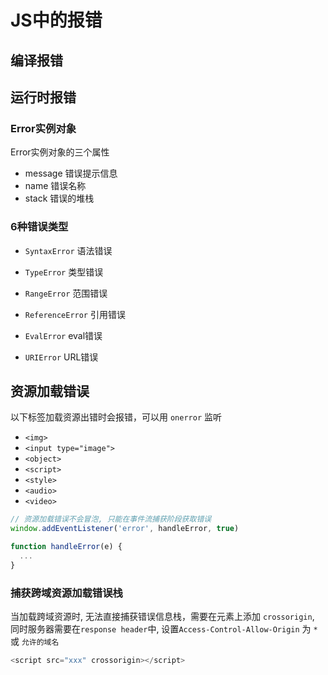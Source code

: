# JS中的报错

## 编译报错

## 运行时报错

### Error实例对象

Error实例对象的三个属性

- message 错误提示信息
- name 错误名称
- stack 错误的堆栈

### 6种错误类型

- `SyntaxError` 语法错误

- `TypeError` 类型错误

- `RangeError` 范围错误

- `ReferenceError` 引用错误

- `EvalError` eval错误

- `URIError` URL错误

## 资源加载错误

以下标签加载资源出错时会报错，可以用 `onerror` 监听

- `<img>`
- `<input type="image">`
- `<object>`
- `<script>`
- `<style>`
- `<audio>`
- `<video>`

```js
// 资源加载错误不会冒泡, 只能在事件流捕获阶段获取错误
window.addEventListener('error', handleError, true)

function handleError(e) {
  ...
}
```

### 捕获跨域资源加载错误栈

当加载跨域资源时, 无法直接捕获错误信息栈，需要在元素上添加 `crossorigin`, 同时服务器需要在`response header`中, 设置`Access-Control-Allow-Origin` 为 `*` 或 `允许的域名`

```js
<script src="xxx" crossorigin></script>
```
